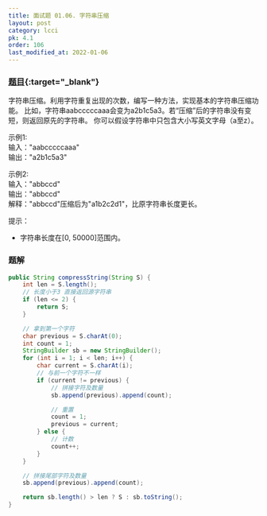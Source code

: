 ```yaml
---
title: 面试题 01.06. 字符串压缩
layout: post
category: lcci
pk: 4.1
order: 106
last_modified_at: 2022-01-06
---
```


### [题目](https://leetcode.cn/compress-string-lcci/){:target="_blank"}

字符串压缩。利用字符重复出现的次数，编写一种方法，实现基本的字符串压缩功能。
比如，字符串aabcccccaaa会变为a2b1c5a3。若“压缩”后的字符串没有变短，则返回原先的字符串。
你可以假设字符串中只包含大小写英文字母（a至z）。

示例1:  
输入："aabcccccaaa"  
输出："a2b1c5a3"

示例2:  
输入："abbccd"  
输出："abbccd"  
解释："abbccd"压缩后为"a1b2c2d1"，比原字符串长度更长。

提示：
- 字符串长度在[0, 50000]范围内。

### 题解

```java
public String compressString(String S) {
    int len = S.length();
    // 长度小于3 直接返回源字符串
    if (len <= 2) {
        return S;
    }

    // 拿到第一个字符
    char previous = S.charAt(0);
    int count = 1;
    StringBuilder sb = new StringBuilder();
    for (int i = 1; i < len; i++) {
        char current = S.charAt(i);
        // 与前一个字符不一样
        if (current != previous) {
            // 拼接字符及数量
            sb.append(previous).append(count);

            // 重置
            count = 1;
            previous = current;
        } else {
            // 计数
            count++;
        }
    }

    // 拼接尾部字符及数量
    sb.append(previous).append(count);

    return sb.length() > len ? S : sb.toString();
}
```